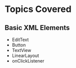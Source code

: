 # Topics Covered
## Basic XML Elements
- EditText
- Button
- TextView
- LinearLayout
- onClickListener

